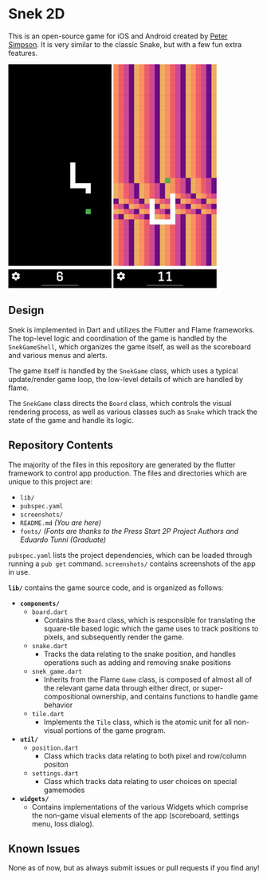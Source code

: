 # Snek 2D
This is an open-source game for iOS and Android created by [Peter Simpson](http://petersimpson.me). It is very similar to the classic Snake, but with a few fun extra features.

![Snek Screencap 1](screenshots/snek_bw0_mini.png)
![Snek Screencap 2](screenshots/snek_groovy0_mini.png)

## Design
Snek is implemented in Dart and utilizes the Flutter and Flame frameworks.
The top-level logic and coordination of the game is handled by the `SnekGameShell`, which organizes the game itself, as well as the scoreboard and various menus and alerts.

The game itself is handled by the `SnekGame` class, which uses a typical update/render game loop, the low-level details of which are handled by flame. 

The `SnekGame` class directs the `Board` class, which controls the visual rendering process, as well as various classes such as `Snake` which track the state of the game and handle its logic.

## Repository Contents
The majority of the files in this repository are generated by the flutter framework to control app production. The files and directories which are unique to this project are:

 - `lib/`
 - `pubspec.yaml`
 - `screenshots/`
 - `README.md` *(You are here)*
 - `fonts/` *(Fonts are thanks to the Press Start 2P Project Authors and Eduardo Tunni (Graduate)*
 
`pubspec.yaml` lists the project dependencies, which can be loaded through running a `pub get` command.
`screenshots/` contains screenshots of the app in use.

**`lib/`** contains the game source code, and is organized as follows:

 - **`components/`**
	 - `board.dart`
		 - Contains the `Board` class, which is responsible for translating the square-tile based logic which the game uses to track positions to pixels, and subsequently render the game.
	 - `snake.dart`
		 - Tracks the data relating to the snake position, and handles operations such as adding and removing snake positions
	 - `snek_game.dart`
		 - Inherits from the Flame `Game` class, is composed of almost all of the relevant game data through either direct, or super-compositional ownership, and contains functions to handle game behavior
	 - `tile.dart`
		 - Implements the `Tile` class, which is the atomic unit for all non-visual portions of the game program.
 - **`util/`**
	 - `position.dart`
		 - Class which tracks data relating to both pixel and row/column positon
	 - `settings.dart`
		 - Class which tracks data relating to user choices on special gamemodes
 - **`widgets/`**
	 - Contains implementations of the various Widgets which comprise the non-game visual elements of the app (scoreboard, settings menu, loss dialog).


## Known Issues
None as of now, but as always submit issues or pull requests if you find any!

